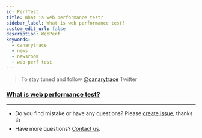 ```yaml
---
id: PerfTest
title: What is web performance test?
sidebar_label: What is web performance test?
custom_edit_url: false
description: WebPerf
keywords:
  - canarytrace
  - news
  - newsroom
  - web perf test
---
```


> To stay tuned and follow [@canarytrace](https://twitter.com/canarytrace) Twitter

### [What is web performance test?](https://youtu.be/a6ThbUxrwhw)


---

- Do you find mistake or have any questions? Please [create issue](https://github.com/canarytrace/documentation/issues/new/choose), thanks 👍
- Have more questions? [Contact us](/docs/support/contactus).
